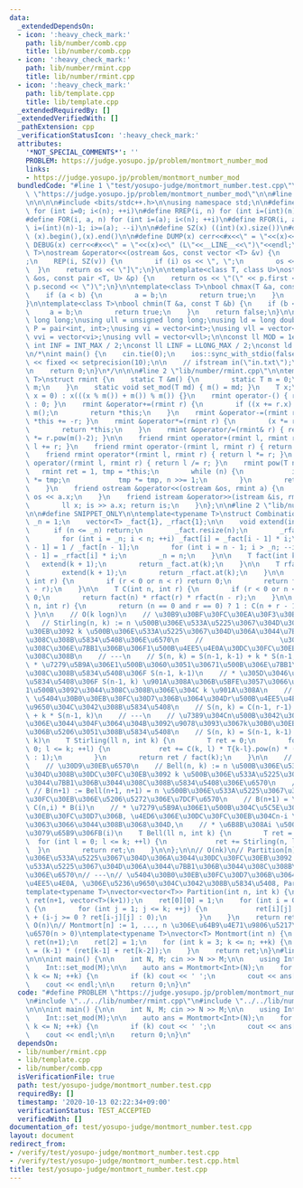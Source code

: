 ```yaml
---
data:
  _extendedDependsOn:
  - icon: ':heavy_check_mark:'
    path: lib/number/comb.cpp
    title: lib/number/comb.cpp
  - icon: ':heavy_check_mark:'
    path: lib/number/rmint.cpp
    title: lib/number/rmint.cpp
  - icon: ':heavy_check_mark:'
    path: lib/template.cpp
    title: lib/template.cpp
  _extendedRequiredBy: []
  _extendedVerifiedWith: []
  _pathExtension: cpp
  _verificationStatusIcon: ':heavy_check_mark:'
  attributes:
    '*NOT_SPECIAL_COMMENTS*': ''
    PROBLEM: https://judge.yosupo.jp/problem/montmort_number_mod
    links:
    - https://judge.yosupo.jp/problem/montmort_number_mod
  bundledCode: "#line 1 \"test/yosupo-judge/montmort_number.test.cpp\"\n#define PROBLEM\
    \ \"https://judge.yosupo.jp/problem/montmort_number_mod\"\n\n#line 1 \"lib/template.cpp\"\
    \n\n\n\n#include <bits/stdc++.h>\n\nusing namespace std;\n\n#define REP(i, n)\
    \ for (int i=0; i<(n); ++i)\n#define RREP(i, n) for (int i=(int)(n)-1; i>=0; --i)\n\
    #define FOR(i, a, n) for (int i=(a); i<(n); ++i)\n#define RFOR(i, a, n) for (int\
    \ i=(int)(n)-1; i>=(a); --i)\n\n#define SZ(x) ((int)(x).size())\n#define ALL(x)\
    \ (x).begin(),(x).end()\n\n#define DUMP(x) cerr<<#x<<\" = \"<<(x)<<endl\n#define\
    \ DEBUG(x) cerr<<#x<<\" = \"<<(x)<<\" (L\"<<__LINE__<<\")\"<<endl;\n\ntemplate<class\
    \ T>\nostream &operator<<(ostream &os, const vector <T> &v) {\n    os << \"[\"\
    ;\n    REP(i, SZ(v)) {\n        if (i) os << \", \";\n        os << v[i];\n  \
    \  }\n    return os << \"]\";\n}\n\ntemplate<class T, class U>\nostream &operator<<(ostream\
    \ &os, const pair <T, U> &p) {\n    return os << \"(\" << p.first << \" \" <<\
    \ p.second << \")\";\n}\n\ntemplate<class T>\nbool chmax(T &a, const T &b) {\n\
    \    if (a < b) {\n        a = b;\n        return true;\n    }\n    return false;\n\
    }\n\ntemplate<class T>\nbool chmin(T &a, const T &b) {\n    if (b < a) {\n   \
    \     a = b;\n        return true;\n    }\n    return false;\n}\n\nusing ll =\
    \ long long;\nusing ull = unsigned long long;\nusing ld = long double;\nusing\
    \ P = pair<int, int>;\nusing vi = vector<int>;\nusing vll = vector<ll>;\nusing\
    \ vvi = vector<vi>;\nusing vvll = vector<vll>;\n\nconst ll MOD = 1e9 + 7;\nconst\
    \ int INF = INT_MAX / 2;\nconst ll LINF = LLONG_MAX / 2;\nconst ld eps = 1e-9;\n\
    \n/*\nint main() {\n    cin.tie(0);\n    ios::sync_with_stdio(false);\n    cout\
    \ << fixed << setprecision(10);\n\n    // ifstream in(\"in.txt\");\n    // cin.rdbuf(in.rdbuf());\n\
    \n    return 0;\n}\n*/\n\n\n#line 2 \"lib/number/rmint.cpp\"\n\ntemplate<typename\
    \ T>\nstruct rmint {\n    static T &m() {\n        static T m = 0;\n        return\
    \ m;\n    }\n    static void set_mod(T md) { m() = md; }\n    T x;\n    rmint(T\
    \ x = 0) : x(((x % m()) + m()) % m()) {}\n    rmint operator-() { return x ? m()-x\
    \ : 0; }\n    rmint &operator+=(rmint r) {\n        if ((x += r.x) >= m()) x -=\
    \ m();\n        return *this;\n    }\n    rmint &operator-=(rmint r) { return\
    \ *this += -r; }\n    rmint &operator*=(rmint r) {\n        (x *= r.x) %= m();\n\
    \        return *this;\n    }\n    rmint &operator/=(rmint& r) { return *this\
    \ *= r.pow(m()-2); }\n\n    friend rmint operator+(rmint l, rmint r) { return\
    \ l += r; }\n    friend rmint operator-(rmint l, rmint r) { return l -= r; }\n\
    \    friend rmint operator*(rmint l, rmint r) { return l *= r; }\n    friend rmint\
    \ operator/(rmint l, rmint r) { return l /= r; }\n    rmint pow(T n) {\n     \
    \   rmint ret = 1, tmp = *this;\n        while (n) {\n            if (n & 1) ret\
    \ *= tmp;\n            tmp *= tmp, n >>= 1;\n        }\n        return ret;\n\
    \    }\n    friend ostream &operator<<(ostream &os, rmint a) {\n        return\
    \ os << a.x;\n    }\n    friend istream &operator>>(istream &is, rmint& a) {\n\
    \        ll x; is >> a.x; return is;\n    }\n};\n\n#line 2 \"lib/number/comb.cpp\"\
    \n\n#define SNIPPET_ONLY\n\ntemplate<typename T>\nstruct Combination {\n    int\
    \ _n = 1;\n    vector<T> _fact{1}, _rfact{1};\n\n    void extend(int n) {\n  \
    \      if (n <= _n) return;\n        _fact.resize(n);\n        _rfact.resize(n);\n\
    \        for (int i = _n; i < n; ++i) _fact[i] = _fact[i - 1] * i;\n        _rfact[n\
    \ - 1] = 1 / _fact[n - 1];\n        for (int i = n - 1; i > _n; --i) _rfact[i\
    \ - 1] = _rfact[i] * i;\n        _n = n;\n    }\n\n    T fact(int k) {\n     \
    \   extend(k + 1);\n        return _fact.at(k);\n    }\n\n    T rfact(int k) {\n\
    \        extend(k + 1);\n        return _rfact.at(k);\n    }\n\n    T P(int n,\
    \ int r) {\n        if (r < 0 or n < r) return 0;\n        return fact(n) * rfact(n\
    \ - r);\n    }\n\n    T C(int n, int r) {\n        if (r < 0 or n < r) return\
    \ 0;\n        return fact(n) * rfact(r) * rfact(n - r);\n    }\n\n    T H(int\
    \ n, int r) {\n        return (n == 0 and r == 0) ? 1 : C(n + r - 1, r);\n   \
    \ }\n\n    // O(k logn)\n    // \u30B9\u30BF\u30FC\u30EA\u30F3\u30B0\u6570\n \
    \   // Stirling(n, k) := n \u500B\u306E\u533A\u5225\u3067\u304D\u308B\u30DC\u30FC\
    \u30EB\u3092 k \u500B\u306E\u533A\u5225\u3067\u304D\u306A\u3044\u7BB1\u306B\u3044\
    \u308C\u308B\u5834\u5408\u306E\u6570\n    //                   \u305D\u308C\u305E\
    \u308C\u306E\u7BB1\u306B\u306F1\u500B\u4EE5\u4E0A\u30DC\u30FC\u30EB\u3092\u3044\
    \u308C\u308B\n    // ---\n    // S(n, k) = S(n-1, k-1) + k * S(n-1, k)\n    //\
    \ * \u7279\u5B9A\u306E1\u500B\u3060\u3051\u30671\u500B\u306E\u7BB1\u306B\u3044\
    \u308C\u308B\u5834\u5408\u306F S(n-1, k-1)\n    // * \u305D\u3046\u3067\u306A\u3044\
    \u5834\u5408\u306F S(n-1, k) \u901A\u308A\u306B\u5BFE\u3057\u3066\u7279\u5B9A\u306E\
    1\u500B\u3092\u3044\u308C\u308B\u306E\u304C k \u901A\u308A\n    // ---\n    //\
    \ \u5404\u30B0\u30EB\u30FC\u30D7\u306B\u3064\u304Dr\u500B\u4EE5\u4E0A, \u306E\u5236\
    \u9650\u304C\u3042\u308B\u5834\u5408\n    // S(n, k) = C(n-1, r-1) * S(n-r, k-1)\
    \ + k * S(n-1, k)\n    // ---\n    // \u7389\u304Cn\u500B\u3042\u308B\u3046\u3061\
    \u306E\u3044\u304F\u3064\u304B\u3092\u9078\u3093\u3067k\u30B0\u30EB\u30FC\u30D7\
    \u306B\u5206\u3051\u308B\u5834\u5408\n    // S(n, k) = S(n-1, k-1) + (k+1) * S(n-1,\
    \ k)\n    T Stirling(ll n, int k) {\n        T ret = 0;\n        for (int l =\
    \ 0; l <= k; ++l) {\n            ret += C(k, l) * T{k-l}.pow(n) * (l & 1 ? -1\
    \ : 1);\n        }\n        return ret / fact(k);\n    }\n\n    // O(k^2 logn)\n\
    \    // \u30D9\u30EB\u6570\n    // Bell(n, k) := n \u500B\u306E\u533A\u5225\u3067\
    \u304D\u308B\u30DC\u30FC\u30EB\u3092 k \u500B\u306E\u533A\u5225\u3067\u304D\u306A\
    \u3044\u7BB1\u306B\u3044\u308C\u308B\u5834\u5408\u306E\u6570\n    // ---\n   \
    \ // B(n+1) := Bell(n+1, n+1) = n \u500B\u306E\u533A\u5225\u3067\u304D\u308B\u30DC\
    \u30FC\u30EB\u306E\u5206\u5272\u306E\u7DCF\u6570\n    // B(n+1) = \\sum_{i=0}^n\
    \ C(n,i) * B(i)\n    // * \u7279\u5B9A\u306E1\u500B\u304C\u5C5E\u3059\u308B\u30B0\
    \u30EB\u30FC\u30D7\u306B, \u4ED6\u306E\u30DC\u30FC\u30EB\u304Cn-i \u500B\u5165\
    \u3063\u3066\u3044\u308B\u3068\u304D,\n    // * \u6B8B\u308Ai \u500B\u306E\u4E26\
    \u3079\u65B9\u306FB(i)\n    T Bell(ll n, int k) {\n        T ret = 0;\n      \
    \  for (int l = 0; l <= k; ++l) {\n            ret += Stirling(n, l);\n      \
    \  }\n        return ret;\n    }\n\n};\n\n// O(nk)\n// Partition[n][k] := n \u500B\
    \u306E\u533A\u5225\u3067\u304D\u306A\u3044\u30DC\u30FC\u30EB\u3092 k \u500B\u306E\
    \u533A\u5225\u3067\u304D\u306A\u3044\u7BB1\u306B\u3044\u308C\u308B\u5834\u5408\
    \u306E\u6570\n// ---\n// \u5404\u30B0\u30EB\u30FC\u30D7\u306B\u3064\u304D1\u500B\
    \u4EE5\u4E0A, \u306E\u5236\u9650\u304C\u3042\u308B\u5834\u5408, Part[n][k] - Part[n][k-1]\n\
    template<typename T>\nvector<vector<T>> Partition(int n, int k) {\n    vector<vector<T>>\
    \ ret(n+1, vector<T>(k+1));\n    ret[0][0] = 1;\n    for (int i = 0; i <= n; ++i)\
    \ {\n        for (int j = 1; j <= k; ++j) {\n            ret[i][j] = ret[i][j-1]\
    \ + (i-j >= 0 ? ret[i-j][j] : 0);\n        }\n    }\n    return ret;\n}\n\n//\
    \ O(n)\n// Montmort[n] := 1, ..., n \u306E\u64B9\u4E71\u9806\u5217\u306E\u7DCF\
    \u6570(n > 0)\ntemplate<typename T>\nvector<T> Montmort(int n) {\n    vector<T>\
    \ ret(n+1);\n    ret[2] = 1;\n    for (int k = 3; k <= n; ++k) {\n        ret[k]\
    \ = (k-1) * (ret[k-1] + ret[k-2]);\n    }\n    return ret;\n}\n#line 5 \"test/yosupo-judge/montmort_number.test.cpp\"\
    \n\n\nint main() {\n\n    int N, M; cin >> N >> M;\n\n    using Int = rmint<ll>;\n\
    \    Int::set_mod(M);\n\n    auto ans = Montmort<Int>(N);\n    for (int k = 1;\
    \ k <= N; ++k) {\n        if (k) cout << ' ';\n        cout << ans[k];\n    }\n\
    \    cout << endl;\n\n    return 0;\n}\n"
  code: "#define PROBLEM \"https://judge.yosupo.jp/problem/montmort_number_mod\"\n\
    \n#include \"../../lib/number/rmint.cpp\"\n#include \"../../lib/number/comb.cpp\"\
    \n\n\nint main() {\n\n    int N, M; cin >> N >> M;\n\n    using Int = rmint<ll>;\n\
    \    Int::set_mod(M);\n\n    auto ans = Montmort<Int>(N);\n    for (int k = 1;\
    \ k <= N; ++k) {\n        if (k) cout << ' ';\n        cout << ans[k];\n    }\n\
    \    cout << endl;\n\n    return 0;\n}\n"
  dependsOn:
  - lib/number/rmint.cpp
  - lib/template.cpp
  - lib/number/comb.cpp
  isVerificationFile: true
  path: test/yosupo-judge/montmort_number.test.cpp
  requiredBy: []
  timestamp: '2020-10-13 02:22:34+09:00'
  verificationStatus: TEST_ACCEPTED
  verifiedWith: []
documentation_of: test/yosupo-judge/montmort_number.test.cpp
layout: document
redirect_from:
- /verify/test/yosupo-judge/montmort_number.test.cpp
- /verify/test/yosupo-judge/montmort_number.test.cpp.html
title: test/yosupo-judge/montmort_number.test.cpp
---
```

